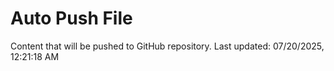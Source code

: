 # Auto Push File

Content that will be pushed to GitHub repository.
Last updated: 07/20/2025, 12:21:18 AM